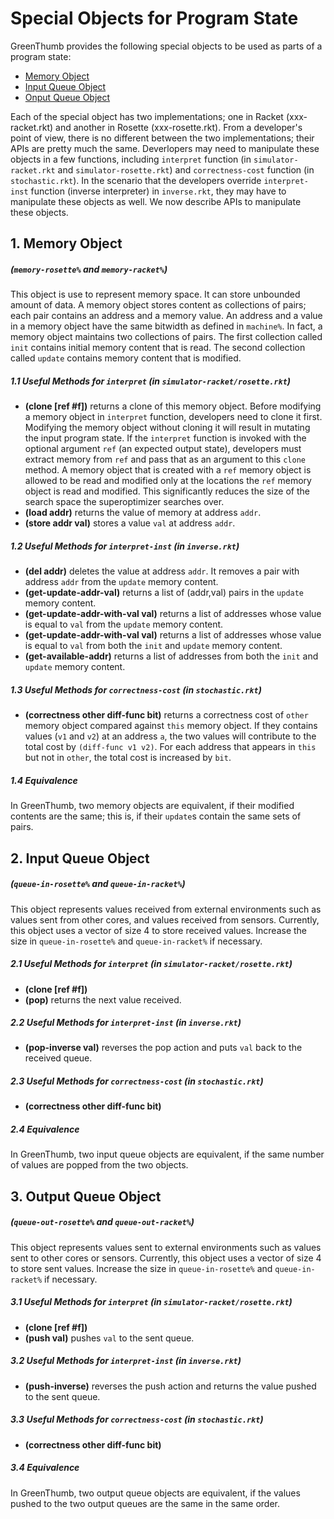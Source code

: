 # Special Objects for Program State

GreenThumb provides the following special objects to be used as parts of a program state:
- [Memory Object](#memory)
- [Input Queue Object](#input-queue)
- [Onput Queue Object](#output-queue)


Each of the special object has two implementations; one in Racket (xxx-racket.rkt) and another in Rosette (xxx-rosette.rkt). From a developer's point of view, there is no different between the two implementations; their APIs are pretty much the same. Deverlopers may need to manipulate these objects in a few functions, including `interpret` function (in `simulator-racket.rkt` and `simulator-rosette.rkt`) and `correctness-cost` function (in `stochastic.rkt`). In the scenario that the developers override `interpret-inst` function (inverse interpreter) in `inverse.rkt`, they may have to manipulate these objects as well. We now describe APIs to manipulate these objects.

<a name="memory"></a>
## 1. Memory Object
##### (`memory-rosette%` and `memory-racket%`)
This object is use to represent memory space. It can store unbounded amount of data. A memory object stores content as collections of pairs; each pair contains an address and a memory value. An address and a value in a memory object have the same bitwidth as defined in `machine%`.
In fact, a memory object maintains two collections of pairs. The first collection called `init` contains initial memory content that is read. The second collection called `update` contains memory content that is modified.

##### 1.1 Useful Methods for `interpret` (in `simulator-racket/rosette.rkt`)
- **(clone [ref #f])** returns a clone of this memory object. Before modifying a memory object in `interpret` function, developers need to clone it first. Modifying the memory object without cloning it will result in mutating the input program state. If the `interpret` function is invoked with the optional argument `ref` (an expected output state), developers must extract memory from `ref` and pass that as an argument to this `clone` method. A memory object that is created with a `ref` memory object is allowed to be read and modified only at the locations the `ref` memory object is read and modified. This significantly reduces the size of the search space the superoptimizer searches over.
- **(load addr)** returns the value of memory at address `addr`.
- **(store addr val)** stores a value `val` at address `addr`.

##### 1.2 Useful Methods for `interpret-inst` (in `inverse.rkt`)
- **(del addr)** deletes the value at address `addr`. It removes a pair with address `addr` from the `update` memory content.
- **(get-update-addr-val)** returns a list of (addr,val) pairs in the `update` memory content.
- **(get-update-addr-with-val val)** returns a list of addresses whose value is equal to `val`  from the `update` memory content.
- **(get-update-addr-with-val val)** returns a list of addresses whose value is equal to `val` from both the `init` and `update` memory content.
- **(get-available-addr)** returns a list of addresses from both the `init` and `update` memory content.


##### 1.3 Useful Methods for `correctness-cost` (in `stochastic.rkt`)
- **(correctness other diff-func bit)** returns a correctness cost of `other` memory object compared against `this` memory object. If they contains values (`v1` and `v2`) at an address `a`, the two values will contribute to the total cost by `(diff-func v1 v2)`. For each address that appears in `this` but not in `other`, the total cost is increased by `bit`.

##### 1.4 Equivalence
In GreenThumb, two memory objects are equivalent, if their modified contents are the same; this is, if their `update`s contain the same sets of pairs.

<a name="input-queue"></a>
## 2. Input Queue Object
##### (`queue-in-rosette%` and `queue-in-racket%`)
This object represents values received from external environments such as values sent from other cores, and values received from sensors. Currently, this object uses a vector of size 4 to store received values. Increase the size in `queue-in-rosette%` and `queue-in-racket%` if necessary.

##### 2.1 Useful Methods for `interpret` (in `simulator-racket/rosette.rkt`)
- **(clone [ref #f])**
- **(pop)** returns the next value received.

##### 2.2 Useful Methods for `interpret-inst` (in `inverse.rkt`)
- **(pop-inverse val)** reverses the pop action and puts `val` back to the received queue.

##### 2.3 Useful Methods for `correctness-cost` (in `stochastic.rkt`)
- **(correctness other diff-func bit)**

##### 2.4 Equivalence
In GreenThumb, two input queue objects are equivalent, if the same number of values are popped from the two objects.

<a name="output-queue"></a>
## 3. Output Queue Object
##### (`queue-out-rosette%` and `queue-out-racket%`)
This object represents values sent to external environments such as values sent to other cores or sensors. Currently, this object uses a vector of size 4 to store sent values. Increase the size in `queue-in-rosette%` and `queue-in-racket%` if necessary.

##### 3.1 Useful Methods for `interpret` (in `simulator-racket/rosette.rkt`)
- **(clone [ref #f])**
- **(push val)** pushes `val` to the sent queue.

##### 3.2 Useful Methods for `interpret-inst` (in `inverse.rkt`)
- **(push-inverse)** reverses the push action and returns the value pushed to the sent queue.

##### 3.3 Useful Methods for `correctness-cost` (in `stochastic.rkt`)
- **(correctness other diff-func bit)**

##### 3.4 Equivalence
In GreenThumb, two output queue objects are equivalent, if the values pushed to the two output queues are the same in the same order.
